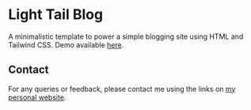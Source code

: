 # Light Tail Blog

A minimalistic template to power a simple blogging site using HTML and Tailwind CSS.
Demo available [here](https://ur.sulabh.ru/light_tail/).

## Contact

For any queries or feedback, please contact me using the links on [my personal website](https://www.prodominik.me/).
